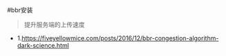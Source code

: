 #bbr安装
>提升服务端的上传速度



* 1.https://fiveyellowmice.com/posts/2016/12/bbr-congestion-algorithm-dark-science.html